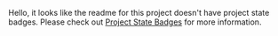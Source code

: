 Hello, it looks like the readme for this project doesn't have project state badges. Please check out [Project State Badges](https://github.com/bcgov/repomountie/blob/master/doc/state-badges.md) for more information.